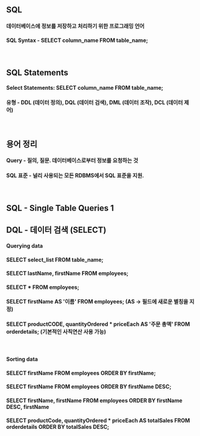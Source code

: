 ## SQL
#### 데이터베이스에 정보를 저장하고 처리하기 위한 프로그래밍 언어
#### SQL Syntax - SELECT column_name FROM table_name;
<br/>

## SQL Statements
#### Select Statements: SELECT column_name FROM table_name;
#### 유형 - DDL (데이터 정의), DQL (데이터 검색), DML (데이터 조작), DCL (데이터 제어)
<br/>

## 용어 정리
#### Query - 질의, 질문. 데이터베이스로부터 정보를 요청하는 것
#### SQL 표준 - 널리 사용되는 모든 RDBMS에서 SQL 표준을 지원. 
<br/>

## SQL - Single Table Queries 1
## DQL - 데이터 검색 (SELECT)
#### Querying data
#### SELECT select_list FROM table_name;
#### SELECT lastName, firstName FROM employees;
#### SELECT * FROM employees;
#### SELECT firstName AS '이름' FROM employees; (AS -> 필드에 새로운 별칭을 지정)
#### SELECT productCODE, quantityOrdered * priceEach AS '주문 총액' FROM orderdetails; (기본적인 사칙연산 사용 가능)
<br/>

#### Sorting data
#### SELECT firstName FROM employees ORDER BY firstName; 
#### SELECT firstName FROM employees ORDER BY firstName DESC;
#### SELECT firstName, firstName FROM employees ORDER BY firstName DESC, firstName
#### SELECT productCode, quantityOrdered * priceEach AS totalSales FROM orderdetails ORDER BY totalSales DESC;



